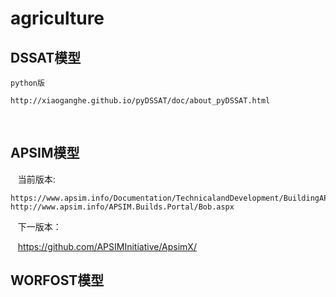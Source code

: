 # agriculture
## DSSAT模型
    python版
    
    http://xiaoganghe.github.io/pyDSSAT/doc/about_pyDSSAT.html
  
## APSIM模型
    当前版本:
    
    https://www.apsim.info/Documentation/TechnicalandDevelopment/BuildingAPSIMfromsource.aspx
    http://www.apsim.info/APSIM.Builds.Portal/Bob.aspx
    
    下一版本：
    
    https://github.com/APSIMInitiative/ApsimX/
## WORFOST模型

